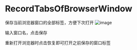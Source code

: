# RecordTabsOfBrowserWindow
保存当前浏览器窗口的全部标签，方便下次打开
![image](https://github.com/dou131/RecordTabsOfBrowserWindow/assets/56707136/3fcff9a8-e8f4-402b-9ca0-fe33104085fe)


输入窗口名，点击保存

重新打开浏览器时点击恢复即可打开之前保存的窗口标签
